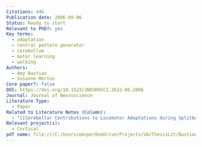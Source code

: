```yaml
---
Citations: 446
Publication date: 2006-09-06
Status: Ready to start
Relevant to PhD?: yes
Key terms:
  - adaptation
  - central pattern generator
  - cerebellum
  - motor learning
  - walking
Authors:
  - Amy Bastian
  - Susanne Morton
Core paper?: false
DOI: https://doi.org/10.1523/JNEUROSCI.2622-06.2006
Journal: Journal of Neuroscience
Literature Type:
  - Paper
Related to Literature Notes (Column):
  - "[[Cerebellar Contributions to Locomotor Adaptations during Splitbelt Treadmill Walking 2]]"
Relevant project(s):
  - Cortical
pdf name: file:///C:/Users/emzpe/OneDrive/Projects/VA/ThesisLit/Bastian/Cerebellar_Contributions_to_Locomotor_Adaptiations_during_Splitbelt_Treadmill_Walking.pdf
---
```


